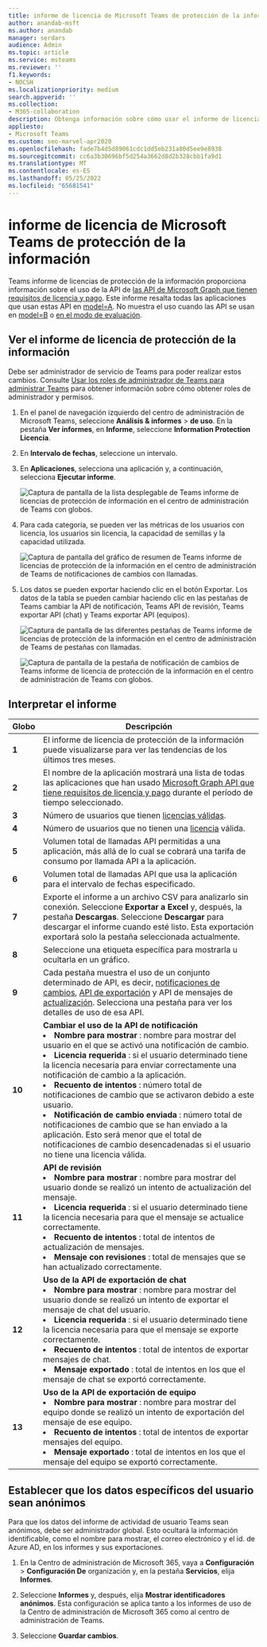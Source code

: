 ```yaml
---
title: informe de licencia de Microsoft Teams de protección de la información
author: anandab-msft
ms.author: anandab
manager: serdars
audience: Admin
ms.topic: article
ms.service: msteams
ms.reviewer: ''
f1.keywords:
- NOCSH
ms.localizationpriority: medium
search.appverid: ''
ms.collection:
- M365-collaboration
description: Obtenga información sobre cómo usar el informe de licencia de Teams Information Protection en el Centro de administración de Microsoft Teams para ver cómo las aplicaciones de su organización usan las API de suscripción de eventos de notificación de cambio.
appliesto:
- Microsoft Teams
ms.custom: seo-marvel-apr2020
ms.openlocfilehash: fade7b4d5d89061cdc1dd5eb231a80d5ee9e8938
ms.sourcegitcommit: cc6a3b30696bf5d254a3662d8d2b328cbb1fa9d1
ms.translationtype: MT
ms.contentlocale: es-ES
ms.lasthandoff: 05/25/2022
ms.locfileid: "65681541"
---
```

# <a name="microsoft-teams-information-protection-license-report"></a>informe de licencia de Microsoft Teams de protección de la información


Teams informe de licencias de protección de la información proporciona información sobre el uso de la API de [las API de Microsoft Graph que tienen requisitos de licencia y pago](/graph/teams-licenses). Este informe resalta todas las aplicaciones que usan estas API en [model=A](/graph/teams-licenses#modela-requirements). No muestra el uso cuando las API se usan en [model=B](/graph/teams-licenses#modelb-requirements) o [en el modo de evaluación](/graph/teams-licenses#evaluation-mode-default-requirements). 


## <a name="view-the-information-protection-license-report"></a>Ver el informe de licencia de protección de la información

Debe ser administrador de servicio de Teams para poder realizar estos cambios. Consulte [Usar los roles de administrador de Teams para administrar Teams](../using-admin-roles.md) para obtener información sobre cómo obtener roles de administrador y permisos.

1. En el panel de navegación izquierdo del centro de administración de Microsoft Teams, seleccione **Análisis & informes** > **de uso**. En la pestaña **Ver informes**, en **Informe**, seleccione **Information Protection Licencia**.
2. En **Intervalo de fechas**, seleccione un intervalo.
3. En **Aplicaciones**, selecciona una aplicación y, a continuación, selecciona **Ejecutar informe**.

    ![Captura de pantalla de la lista desplegable de Teams informe de licencias de protección de información en el centro de administración de Teams con globos.](../media/teams-info-protection-license-report-dropdown-with-callouts.png "Captura de pantalla de la lista desplegable de Teams informe de licencias de protección de información en el centro de administración de Teams con globos.")

4. Para cada categoría, se pueden ver las métricas de los usuarios con licencia, los usuarios sin licencia, la capacidad de semillas y la capacidad utilizada. 

    ![Captura de pantalla del gráfico de resumen de Teams informe de licencias de protección de la información en el centro de administración de Teams de notificaciones de cambios con llamadas.](../media/teams-info-protection-license-report-chart-with-callouts.png "Captura de pantalla del gráfico de resumen de Teams informe de licencias de protección de la información en el centro de administración de Teams de notificaciones de cambios con llamadas.")

5. Los datos se pueden exportar haciendo clic en el botón Exportar. Los datos de la tabla se pueden cambiar haciendo clic en las pestañas de Teams cambiar la API de notificación, Teams API de revisión, Teams exportar API (chat) y Teams exportar API (equipos). 

    ![Captura de pantalla de las diferentes pestañas de Teams informe de licencias de protección de la información en el centro de administración de Teams de pestañas con llamadas.](../media/teams-info-protection-license-report-legend-tabs-with-callouts.png "Captura de pantalla de las diferentes pestañas de Teams informe de licencias de protección de la información en el centro de administración de Teams de pestañas con llamadas.")

    ![Captura de pantalla de la pestaña de notificación de cambios de Teams informe de licencia de protección de la información en el centro de administración de Teams con globos.](../media/teams-info-protection-license-report-change-notification-with-callouts.png "Captura de pantalla de la pestaña de notificación de cambios de Teams informe de licencia de protección de la información en el centro de administración de Teams con globos.")


## <a name="interpret-the-report"></a>Interpretar el informe

|Globo |Descripción  |
|--------|-------------|
|**1**   |El informe de licencia de protección de la información puede visualizarse para ver las tendencias de los últimos tres meses. |
|**2**   |El nombre de la aplicación mostrará una lista de todas las aplicaciones que han usado [Microsoft Graph API que tiene requisitos de licencia y pago](/graph/teams-licenses) durante el período de tiempo seleccionado.|
|**3**   |Número de usuarios que tienen [licencias válidas](/graph/teams-licenses#required-licenses-for-modela).  |
|**4**   |Número de usuarios que no tienen una [licencia](/graph/teams-licenses#required-licenses-for-modela) válida.  |
|**5**   |Volumen total de llamadas API permitidas a una aplicación, más allá de lo cual se cobrará una tarifa de consumo por llamada API a la aplicación. |
|**6**   |Volumen total de llamadas API que usa la aplicación para el intervalo de fechas especificado. |
|**7**   |Exporte el informe a un archivo CSV para analizarlo sin conexión. Seleccione **Exportar a Excel** y, después, la pestaña **Descargas**. Seleccione **Descargar** para descargar el informe cuando esté listo. Esta exportación exportará solo la pestaña seleccionada actualmente.|
|**8**   |Seleccione una etiqueta específica para mostrarla u ocultarla en un gráfico. |
|**9**   |Cada pestaña muestra el uso de un conjunto determinado de API, es decir, [notificaciones de cambios](/graph/api/resources/webhooks), [API de exportación](/microsoftteams/export-teams-content) y API de mensajes de [actualización](/graph/api/message-update). Selecciona una pestaña para ver los detalles de uso de esa API. |
|**10**   |**Cambiar el uso de la API de notificación**<li>**Nombre para mostrar** : nombre para mostrar del usuario en el que se activó una notificación de cambio.</li><li>**Licencia requerida** : si el usuario determinado tiene la licencia necesaria para enviar correctamente una notificación de cambio a la aplicación.</li><li>**Recuento de intentos** : número total de notificaciones de cambio que se activaron debido a este usuario.</li><li>**Notificación de cambio enviada** : número total de notificaciones de cambio que se han enviado a la aplicación. Esto será menor que el total de notificaciones de cambio desencadenadas si el usuario no tiene una licencia válida.</li>|
|**11**|**API de revisión**<li>**Nombre para mostrar** : nombre para mostrar del usuario donde se realizó un intento de actualización del mensaje.</li> <li>**Licencia requerida** : si el usuario determinado tiene la licencia necesaria para que el mensaje se actualice correctamente.</li><li>**Recuento de intentos** : total de intentos de actualización de mensajes.</li><li>**Mensaje con revisiones** : total de mensajes que se han actualizado correctamente.</li>|
|**12**|**Uso de la API de exportación de chat**<li>**Nombre para mostrar** : nombre para mostrar del usuario donde se realizó un intento de exportar el mensaje de chat del usuario.</li><li>**Licencia requerida** : si el usuario determinado tiene la licencia necesaria para que el mensaje se exporte correctamente.</li><li>**Recuento de intentos** : total de intentos de exportar mensajes de chat.</li><li>**Mensaje exportado** : total de intentos en los que el mensaje de chat se exportó correctamente.</li> |
|**13**|**Uso de la API de exportación de equipo**<li>**Nombre para mostrar** : nombre para mostrar del equipo donde se realizó un intento de exportación del mensaje de ese equipo.</li><li>**Recuento de intentos** : total de intentos de exportar mensajes del equipo.</li><li>**Mensaje exportado** : total de intentos en los que el mensaje del equipo se exportó correctamente.</li> |


## <a name="make-the-user-specific-data-anonymous"></a>Establecer que los datos específicos del usuario sean anónimos

Para que los datos del informe de actividad de usuario Teams sean anónimos, debe ser administrador global. Esto ocultará la información identificable, como el nombre para mostrar, el correo electrónico y el id. de Azure AD, en los informes y sus exportaciones.

1. En la Centro de administración de Microsoft 365, vaya a **Configuración** \> **Configuración De** organización y, en la pestaña **Servicios**, elija **Informes**.
    
2. Seleccione **Informes** y, después, elija **Mostrar identificadores anónimos**. Esta configuración se aplica tanto a los informes de uso de la Centro de administración de Microsoft 365 como al centro de administración de Teams.
  
3. Seleccione **Guardar cambios**.